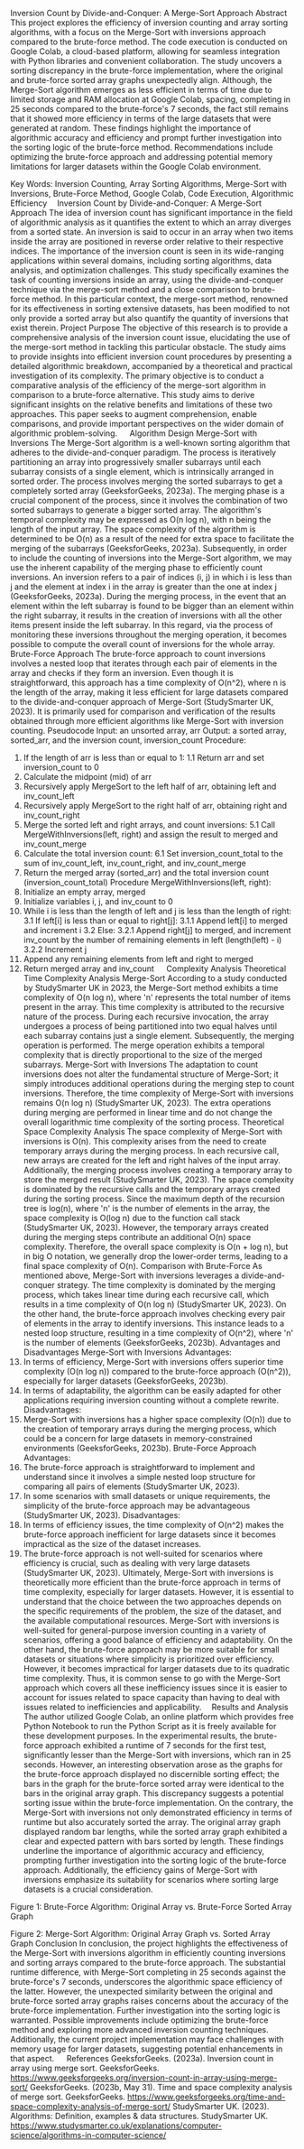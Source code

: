 Inversion Count by Divide-and-Conquer: A Merge-Sort Approach
Abstract
This project explores the efficiency of inversion counting and array sorting algorithms, with a focus on the Merge-Sort with inversions approach compared to the brute-force method. The code execution is conducted on Google Colab, a cloud-based platform, allowing for seamless integration with Python libraries and convenient collaboration. The study uncovers a sorting discrepancy in the brute-force implementation, where the original and brute-force sorted array graphs unexpectedly align. Although, the Merge-Sort algorithm emerges as less efficient in terms of time due to limited storage and RAM allocation at Google Colab, spacing, completing in 25 seconds compared to the brute-force's 7 seconds, the fact still remains that it showed more efficiency in terms of the large datasets that were generated at random. These findings highlight the importance of algorithmic accuracy and efficiency and prompt further investigation into the sorting logic of the brute-force method. Recommendations include optimizing the brute-force approach and addressing potential memory limitations for larger datasets within the Google Colab environment.

Key Words: Inversion Counting, Array Sorting Algorithms, Merge-Sort with Inversions, Brute-Force Method, Google Colab, Code Execution, Algorithmic Efficiency 
Inversion Count by Divide-and-Conquer: A Merge-Sort Approach
The idea of inversion count has significant importance in the field of algorithmic analysis as it quantifies the extent to which an array diverges from a sorted state. An inversion is said to occur in an array when two items inside the array are positioned in reverse order relative to their respective indices. The importance of the inversion count is seen in its wide-ranging applications within several domains, including sorting algorithms, data analysis, and optimization challenges. This study specifically examines the task of counting inversions inside an array, using the divide-and-conquer technique via the merge-sort method and a close comparison to brute-force method. In this particular context, the merge-sort method, renowned for its effectiveness in sorting extensive datasets, has been modified to not only provide a sorted array but also quantify the quantity of inversions that exist therein.
Project Purpose
The objective of this research is to provide a comprehensive analysis of the inversion count issue, elucidating the use of the merge-sort method in tackling this particular obstacle. The study aims to provide insights into efficient inversion count procedures by presenting a detailed algorithmic breakdown, accompanied by a theoretical and practical investigation of its complexity. The primary objective is to conduct a comparative analysis of the efficiency of the merge-sort algorithm in comparison to a brute-force alternative. This study aims to derive significant insights on the relative benefits and limitations of these two approaches. This paper seeks to augment comprehension, enable comparisons, and provide important perspectives on the wider domain of algorithmic problem-solving.
 
Algorithm Design
Merge-Sort with Inversions
The Merge-Sort algorithm is a well-known sorting algorithm that adheres to the divide-and-conquer paradigm. The process is iteratively partitioning an array into progressively smaller subarrays until each subarray consists of a single element, which is intrinsically arranged in sorted order. The process involves merging the sorted subarrays to get a completely sorted array (GeeksforGeeks, 2023a). The merging phase is a crucial component of the process, since it involves the combination of two sorted subarrays to generate a bigger sorted array. The algorithm's temporal complexity may be expressed as O(n log n), with n being the length of the input array. The space complexity of the algorithm is determined to be O(n) as a result of the need for extra space to facilitate the merging of the subarrays (GeeksforGeeks, 2023a). 
Subsequently, in order to include the counting of inversions into the Merge-Sort algorithm, we may use the inherent capability of the merging phase to efficiently count inversions. An inversion refers to a pair of indices (i, j) in which i is less than j and the element at index i in the array is greater than the one at index j (GeeksforGeeks, 2023a). During the merging process, in the event that an element within the left subarray is found to be bigger than an element within the right subarray, it results in the creation of inversions with all the other items present inside the left subarray. In this regard, via the process of monitoring these inversions throughout the merging operation, it becomes possible to compute the overall count of inversions for the whole array.
Brute-Force Approach
The brute-force approach to count inversions involves a nested loop that iterates through each pair of elements in the array and checks if they form an inversion. Even though it is straightforward, this approach has a time complexity of O(n^2), where n is the length of the array, making it less efficient for large datasets compared to the divide-and-conquer approach of Merge-Sort (StudySmarter UK, 2023). It is primarily used for comparison and verification of the results obtained through more efficient algorithms like Merge-Sort with inversion counting.
Pseudocode
Input: an unsorted array, arr
Output: a sorted array, sorted_arr, and the inversion count, inversion_count
Procedure:
1. If the length of arr is less than or equal to 1:
    1.1 Return arr and set inversion_count to 0
2. Calculate the midpoint (mid) of arr
3. Recursively apply MergeSort to the left half of arr, obtaining left and inv_count_left
4. Recursively apply MergeSort to the right half of arr, obtaining right and inv_count_right
5. Merge the sorted left and right arrays, and count inversions:
    5.1 Call MergeWithInversions(left, right) and assign the result to merged and inv_count_merge
6. Calculate the total inversion count:
    6.1 Set inversion_count_total to the sum of inv_count_left, inv_count_right, and inv_count_merge
7. Return the merged array (sorted_arr) and the total inversion count (inversion_count_total)
Procedure MergeWithInversions(left, right):
1. Initialize an empty array, merged
2. Initialize variables i, j, and inv_count to 0
3. While i is less than the length of left and j is less than the length of right:
    3.1 If left[i] is less than or equal to right[j]:
        3.1.1 Append left[i] to merged and increment i
    3.2 Else:
        3.2.1 Append right[j] to merged, and increment inv_count by the number of remaining elements in left (length(left) - i)
        3.2.2 Increment j
4. Append any remaining elements from left and right to merged
5. Return merged array and inv_count
 
Complexity Analysis
Theoretical Time Complexity Analysis
Merge-Sort
According to a study conducted by StudySmarter UK in 2023, the Merge-Sort method exhibits a time complexity of O(n log n), where 'n' represents the total number of items present in the array. This time complexity is attributed to the recursive nature of the process. During each recursive invocation, the array undergoes a process of being partitioned into two equal halves until each subarray contains just a single element. Subsequently, the merging operation is performed. The merge operation exhibits a temporal complexity that is directly proportional to the size of the merged subarrays.
Merge-Sort with Inversions
The adaptation to count inversions does not alter the fundamental structure of Merge-Sort; it simply introduces additional operations during the merging step to count inversions. Therefore, the time complexity of Merge-Sort with inversions remains O(n log n) (StudySmarter UK, 2023). The extra operations during merging are performed in linear time and do not change the overall logarithmic time complexity of the sorting process.
Theoretical Space Complexity Analysis
The space complexity of Merge-Sort with inversions is O(n). This complexity arises from the need to create temporary arrays during the merging process. In each recursive call, new arrays are created for the left and right halves of the input array. Additionally, the merging process involves creating a temporary array to store the merged result (StudySmarter UK, 2023). The space complexity is dominated by the recursive calls and the temporary arrays created during the sorting process. Since the maximum depth of the recursion tree is log(n), where 'n' is the number of elements in the array, the space complexity is O(log n) due to the function call stack (StudySmarter UK, 2023). However, the temporary arrays created during the merging steps contribute an additional O(n) space complexity. Therefore, the overall space complexity is O(n + log n), but in big O notation, we generally drop the lower-order terms, leading to a final space complexity of O(n).
Comparison with Brute-Force
As mentioned above, Merge-Sort with inversions leverages a divide-and-conquer strategy. The time complexity is dominated by the merging process, which takes linear time during each recursive call, which results in a time complexity of O(n log n) (StudySmarter UK, 2023). On the other hand, the brute-force approach involves checking every pair of elements in the array to identify inversions. This instance leads to a nested loop structure, resulting in a time complexity of O(n^2), where 'n' is the number of elements (GeeksforGeeks, 2023b).
Advantages and Disadvantages
Merge-Sort with Inversions
Advantages:
1.	In terms of efficiency, Merge-Sort with inversions offers superior time complexity (O(n log n)) compared to the brute-force approach (O(n^2)), especially for larger datasets (GeeksforGeeks, 2023b).
2.	In terms of adaptability, the algorithm can be easily adapted for other applications requiring inversion counting without a complete rewrite.
Disadvantages:
1.	Merge-Sort with inversions has a higher space complexity (O(n)) due to the creation of temporary arrays during the merging process, which could be a concern for large datasets in memory-constrained environments (GeeksforGeeks, 2023b).
Brute-Force Approach
Advantages:
1.	The brute-force approach is straightforward to implement and understand since it involves a simple nested loop structure for comparing all pairs of elements (StudySmarter UK, 2023).
2.	In some scenarios with small datasets or unique requirements, the simplicity of the brute-force approach may be advantageous (StudySmarter UK, 2023).
Disadvantages:
1.	In terms of efficiency issues, the time complexity of O(n^2) makes the brute-force approach inefficient for large datasets since it becomes impractical as the size of the dataset increases.
2.	The brute-force approach is not well-suited for scenarios where efficiency is crucial, such as dealing with very large datasets (StudySmarter UK, 2023).
Ultimately, Merge-Sort with inversions is theoretically more efficient than the brute-force approach in terms of time complexity, especially for larger datasets. However, it is essential to understand that the choice between the two approaches depends on the specific requirements of the problem, the size of the dataset, and the available computational resources. Merge-Sort with inversions is well-suited for general-purpose inversion counting in a variety of scenarios, offering a good balance of efficiency and adaptability. On the other hand, the brute-force approach may be more suitable for small datasets or situations where simplicity is prioritized over efficiency. However, it becomes impractical for larger datasets due to its quadratic time complexity. Thus, it is common sense to go with the Merge-Sort approach which covers all these inefficiency issues since it is easier to account for issues related to space capacity than having to deal with issues related to inefficiencies and applicability. 
Results and Analysis
The author utilized Google Colab, an online platform which provides free Python Notebook to run the Python Script as it is freely available for these development purposes. In the experimental results, the brute-force approach exhibited a runtime of 7 seconds for the first test, significantly lesser than the Merge-Sort with inversions, which ran in 25 seconds. However, an interesting observation arose as the graphs for the brute-force approach displayed no discernible sorting effect; the bars in the graph for the brute-force sorted array were identical to the bars in the original array graph. This discrepancy suggests a potential sorting issue within the brute-force implementation. On the contrary, the Merge-Sort with inversions not only demonstrated efficiency in terms of runtime but also accurately sorted the array. The original array graph displayed random bar lengths, while the sorted array graph exhibited a clear and expected pattern with bars sorted by length. These findings underline the importance of algorithmic accuracy and efficiency, prompting further investigation into the sorting logic of the brute-force approach. Additionally, the efficiency gains of Merge-Sort with inversions emphasize its suitability for scenarios where sorting large datasets is a crucial consideration.
 
Figure 1: Brute-Force Algorithm: Original Array vs. Brute-Force Sorted Array Graph
 
Figure 2: Merge-Sort Algorithm: Original Array Graph vs. Sorted Array Graph
Conclusion
In conclusion, the project highlights the effectiveness of the Merge-Sort with inversions algorithm in efficiently counting inversions and sorting arrays compared to the brute-force approach. The substantial runtime difference, with Merge-Sort completing in 25 seconds against the brute-force's 7 seconds, underscores the algorithmic space efficiency of the latter. However, the unexpected similarity between the original and brute-force sorted array graphs raises concerns about the accuracy of the brute-force implementation. Further investigation into the sorting logic is warranted. Possible improvements include optimizing the brute-force method and exploring more advanced inversion counting techniques. Additionally, the current project implementation may face challenges with memory usage for larger datasets, suggesting potential enhancements in that aspect.
 
References
GeeksforGeeks. (2023a). Inversion count in array using merge sort. GeeksforGeeks. https://www.geeksforgeeks.org/inversion-count-in-array-using-merge-sort/ 
GeeksforGeeks. (2023b, May 31). Time and space complexity analysis of merge sort. GeeksforGeeks. https://www.geeksforgeeks.org/time-and-space-complexity-analysis-of-merge-sort/ 
StudySmarter UK. (2023). Algorithms: Definition, examples & data structures. StudySmarter UK. https://www.studysmarter.co.uk/explanations/computer-science/algorithms-in-computer-science/

